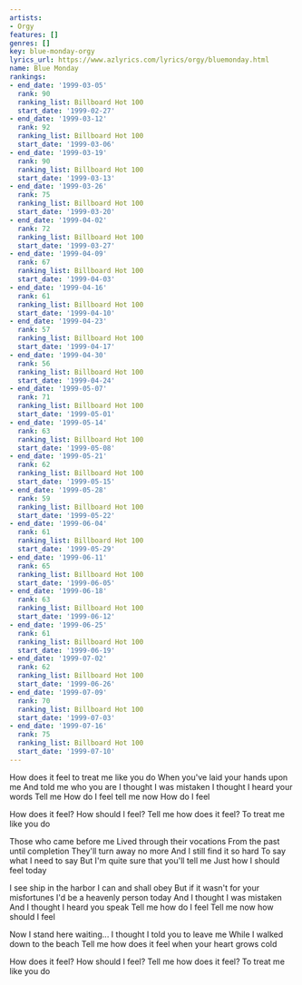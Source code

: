 ```yaml
---
artists:
- Orgy
features: []
genres: []
key: blue-monday-orgy
lyrics_url: https://www.azlyrics.com/lyrics/orgy/bluemonday.html
name: Blue Monday
rankings:
- end_date: '1999-03-05'
  rank: 90
  ranking_list: Billboard Hot 100
  start_date: '1999-02-27'
- end_date: '1999-03-12'
  rank: 92
  ranking_list: Billboard Hot 100
  start_date: '1999-03-06'
- end_date: '1999-03-19'
  rank: 90
  ranking_list: Billboard Hot 100
  start_date: '1999-03-13'
- end_date: '1999-03-26'
  rank: 75
  ranking_list: Billboard Hot 100
  start_date: '1999-03-20'
- end_date: '1999-04-02'
  rank: 72
  ranking_list: Billboard Hot 100
  start_date: '1999-03-27'
- end_date: '1999-04-09'
  rank: 67
  ranking_list: Billboard Hot 100
  start_date: '1999-04-03'
- end_date: '1999-04-16'
  rank: 61
  ranking_list: Billboard Hot 100
  start_date: '1999-04-10'
- end_date: '1999-04-23'
  rank: 57
  ranking_list: Billboard Hot 100
  start_date: '1999-04-17'
- end_date: '1999-04-30'
  rank: 56
  ranking_list: Billboard Hot 100
  start_date: '1999-04-24'
- end_date: '1999-05-07'
  rank: 71
  ranking_list: Billboard Hot 100
  start_date: '1999-05-01'
- end_date: '1999-05-14'
  rank: 63
  ranking_list: Billboard Hot 100
  start_date: '1999-05-08'
- end_date: '1999-05-21'
  rank: 62
  ranking_list: Billboard Hot 100
  start_date: '1999-05-15'
- end_date: '1999-05-28'
  rank: 59
  ranking_list: Billboard Hot 100
  start_date: '1999-05-22'
- end_date: '1999-06-04'
  rank: 61
  ranking_list: Billboard Hot 100
  start_date: '1999-05-29'
- end_date: '1999-06-11'
  rank: 65
  ranking_list: Billboard Hot 100
  start_date: '1999-06-05'
- end_date: '1999-06-18'
  rank: 63
  ranking_list: Billboard Hot 100
  start_date: '1999-06-12'
- end_date: '1999-06-25'
  rank: 61
  ranking_list: Billboard Hot 100
  start_date: '1999-06-19'
- end_date: '1999-07-02'
  rank: 62
  ranking_list: Billboard Hot 100
  start_date: '1999-06-26'
- end_date: '1999-07-09'
  rank: 70
  ranking_list: Billboard Hot 100
  start_date: '1999-07-03'
- end_date: '1999-07-16'
  rank: 75
  ranking_list: Billboard Hot 100
  start_date: '1999-07-10'
---
```


How does it feel to treat me like you do
When you've laid your hands upon me
And told me who you are
I thought I was mistaken
I thought I heard your words
Tell me
How do I feel tell me now
How do I feel

How does it feel?
How should I feel?
Tell me how does it feel?
To treat me like you do

Those who came before me
Lived through their vocations
From the past until completion
They'll turn away no more
And I still find it so hard
To say what I need to say
But I'm quite sure that you'll tell me
Just how I should feel today

I see ship in the harbor
I can and shall obey
But if it wasn't for your misfortunes
I'd be a heavenly person today
And I thought I was mistaken
And I thought I heard you speak
Tell me how do I feel
Tell me now how should I feel

Now I stand here waiting...
I thought I told you to leave me
While I walked down to the beach
Tell me how does it feel
when your heart grows cold

How does it feel?
How should I feel?
Tell me how does it feel?
To treat me like you do



